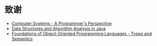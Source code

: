 # 致谢

- [Computer Systems - A Programmer's Perspective](http://csapp.cs.cmu.edu/)
- [Data Structures and Algorithm Analysis in Java](http://users.cs.fiu.edu/~weiss/#dsaajava3)
- [Foundations of Object-Oriented Programming Languages - Types and Semantics](https://cs.pomona.edu/~kim/FOOLbook.html)
